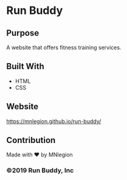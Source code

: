 # Run Buddy

## Purpose
A website that offers fitness training services.

## Built With
* HTML
* CSS

## Website
https://mnlegion.github.io/run-buddy/

## Contribution
Made with ❤️ by MNlegion

### ©️2019 Run Buddy, Inc 
